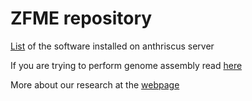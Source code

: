 
# ZFME repository

[List](software/) of the software installed on anthriscus server

If you are trying to perform genome assembly read [here](genome_assembly/)

More about our research at the [webpage](http://zfme.biol.uw.edu.pl)

